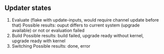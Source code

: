 ## Updater states
1. Evaluate (flake with update-inputs, would require channel update before that)
    Possible results: ouput differs to current system (upgrade available) or not or evaluation failed
2. Build
    Possible results: build failed, upgrade ready without kernel, upgrade
ready with kernel
3. Switching
    Possible results: done, error
